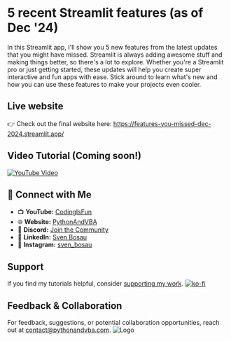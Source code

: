 # 5 recent Streamlit features (as of Dec '24)

In this Streamlit app, I'll show you 5 new features from the latest updates that you might have missed. Streamlit is always adding awesome stuff and making things better, so there's a lot to explore. Whether you're a Streamlit pro or just getting started, these updates will help you create super interactive and fun apps with ease. Stick around to learn what's new and how you can use these features to make your projects even cooler.

## Live website
👉 Check out the final website here: https://features-you-missed-dec-2024.streamlit.app/


## Video Tutorial (Coming soon!)
[![YouTube Video](https://img.youtube.com/vi/XXX/0.jpg)](https://youtu.be/XXX)


## 🤝 Connect with Me
- 📺 **YouTube:** [CodingIsFun](https://youtube.com/c/CodingIsFun)
- 🌐 **Website:** [PythonAndVBA](https://pythonandvba.com)
- 💬 **Discord:** [Join the Community](https://pythonandvba.com/discord)
- 💼 **LinkedIn:** [Sven Bosau](https://www.linkedin.com/in/sven-bosau/)
- 📸 **Instagram:** [sven_bosau](https://www.instagram.com/sven_bosau/)

## Support 
If you find my tutorials helpful, consider [supporting my work](https://pythonandvba.com/coffee-donation).
[![ko-fi](https://ko-fi.com/img/githubbutton_sm.svg)](https://pythonandvba.com/coffee-donation)

## Feedback & Collaboration
For feedback, suggestions, or potential collaboration opportunities, reach out at contact@pythonandvba.com.
![Logo](https://www.pythonandvba.com/banner-img)
